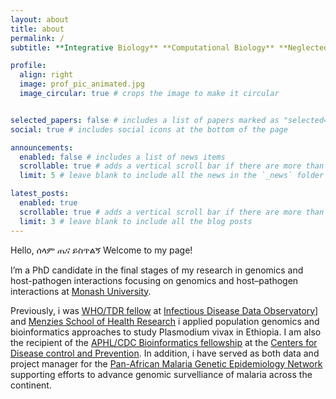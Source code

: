 ```yaml
---
layout: about
title: about
permalink: /
subtitle: **Integrative Biology** **Computational Biology** **Neglected Tropical Disease Research**

profile:
  align: right
  image: prof_pic_animated.jpg
  image_circular: true # crops the image to make it circular


selected_papers: false # includes a list of papers marked as "selected={true}"
social: true # includes social icons at the bottom of the page

announcements:
  enabled: false # includes a list of news items
  scrollable: true # adds a vertical scroll bar if there are more than 3 news items
  limit: 5 # leave blank to include all the news in the `_news` folder

latest_posts:
  enabled: true
  scrollable: true # adds a vertical scroll bar if there are more than 3 new posts items
  limit: 3 # leave blank to include all the blog posts
---
```




Hello, ሰላም ጤና ይስጥልኝ 
Welcome to my page! 

I’m a PhD candidate in the final stages of my research in genomics and host-pathogen interactions focusing on genomics and host–pathogen interactions at [Monash University](https://www.monash.edu/). 

Previously, i was [WHO/TDR fellow](https://tdr.who.int/home/our-work/strengthening-research-capacity/clinical-research-and-development-fellowship) at [Infectious Disease Data Observatory](https://www.iddo.org/)] and [Menzies School of Health Research](https://www.menzies.edu.au/)  i applied population genomics and bioinformatics approaches to study Plasmodium vivax in Ethiopia. I am also the recipient of the [APHL/CDC Bioinformatics fellowship](https://www.aphl.org/Career-Pathways/fellowships/Pages/default.aspx) at the [Centers for Disease control and Prevention](https://www.cdc.gov/index.html). In addition, i have served as both data and project manager for the [Pan-African Malaria Genetic Epidemiology Network](https://www.malariagen.net/project/pamgen/) supporting efforts to advance genomic survelliance of malaria across the continent. 







